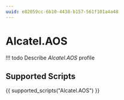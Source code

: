 ```yaml
---
uuid: e82059cc-6b10-4438-b157-561f101a4a48
---
```



# Alcatel.AOS


<!-- prettier-ignore -->
!!! todo
    Describe *Alcatel.AOS* profile

## Supported Scripts

{{ supported_scripts("Alcatel.AOS") }}
